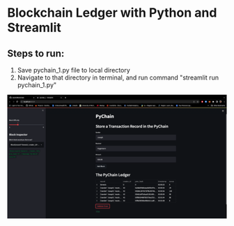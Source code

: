# Blockchain Ledger with Python and Streamlit

## Steps to run:

1. Save pychain_1.py file to local directory
2. Navigate to that directory in terminal, and run command "streamlit run pychain_1.py"



![Pychain Ledger Image from Streamlit](Images/Streamlit.png)
